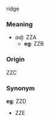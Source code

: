 ridge
### Meaning
+ _adj_: ZZA
    + __eg__: ZZB

### Origin

ZZC

### Synonym

__eg__: ZZD

+ ZZE


